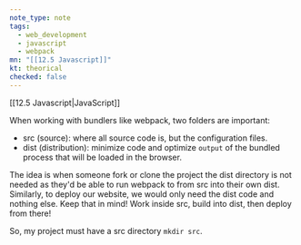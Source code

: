 ```yaml
---
note_type: note
tags:
  - web_development
  - javascript
  - webpack
mn: "[[12.5 Javascript]]"
kt: theorical
checked: false
---
```

[[12.5 Javascript|JavaScript]]

When working with bundlers like webpack, two folders are important:
- src (source): where all source code is, but the configuration files.
- dist (distribution): minimize code and optimize `output` of the bundled process that will be loaded in the browser.

The idea is when someone fork or clone the project the dist directory is not needed as they'd be able to run webpack to from src into their own dist. Similarly, to deploy our website, we would only need the dist code and nothing else. Keep that in mind! Work inside src, build into dist, then deploy from there!

So, my project must have a src directory `mkdir src`. 
